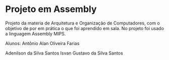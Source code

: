 # Projeto em Assembly
Projeto da materia de Arquitetura e Organização de Computadores, com o objetivo de por em prática o que foi aprendido em sala. No projeto foi usado a linguagem Assembly MIPS.

Alunos:
Antônio Alan Oliveira Farias
<p></p>
Adenilson da Silva Santos
Isvan Gustavo da Silva Santos
